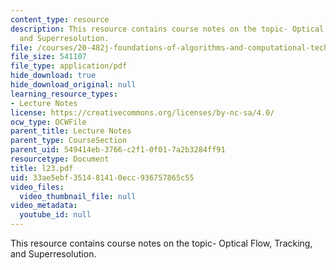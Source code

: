 ```yaml
---
content_type: resource
description: This resource contains course notes on the topic- Optical Flow, Tracking,
  and Superresolution.
file: /courses/20-482j-foundations-of-algorithms-and-computational-techniques-in-systems-biology-spring-2006/33ae5ebf351481410ecc936757865c55_l23.pdf
file_size: 541107
file_type: application/pdf
hide_download: true
hide_download_original: null
learning_resource_types:
- Lecture Notes
license: https://creativecommons.org/licenses/by-nc-sa/4.0/
ocw_type: OCWFile
parent_title: Lecture Notes
parent_type: CourseSection
parent_uid: 549414eb-3766-c2f1-0f01-7a2b3284ff91
resourcetype: Document
title: l23.pdf
uid: 33ae5ebf-3514-8141-0ecc-936757865c55
video_files:
  video_thumbnail_file: null
video_metadata:
  youtube_id: null
---
```

This resource contains course notes on the topic- Optical Flow, Tracking, and Superresolution.